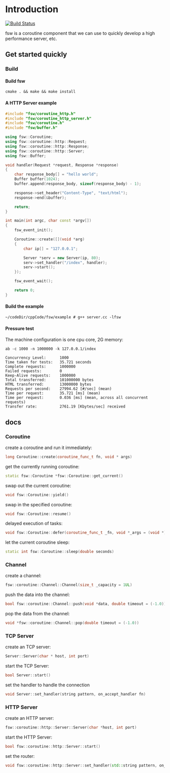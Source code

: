 # Introduction

[![Build Status](https://travis-ci.org/fswo/fsw.svg?branch=dev)](https://travis-ci.org/fswo/fsw)

fsw is a coroutine component that we can use to quickly develop a high performance server, etc.

## Get started quickly

### Build

#### Build fsw

```shell
cmake . && make && make install
```

#### A HTTP Server example

```cpp
#include "fsw/coroutine_http.h"
#include "fsw/coroutine_http_server.h"
#include "fsw/coroutine.h"
#include "fsw/buffer.h"

using fsw::Coroutine;
using fsw::coroutine::http::Request;
using fsw::coroutine::http::Response;
using fsw::coroutine::http::Server;
using fsw::Buffer;

void handler(Request *request, Response *response)
{
    char response_body[] = "hello world";
    Buffer buffer(1024);
    buffer.append(response_body, sizeof(response_body) - 1);

    response->set_header("Content-Type", "text/html");
    response->end(&buffer);

    return;
}

int main(int argc, char const *argv[])
{
    fsw_event_init();

    Coroutine::create([](void *arg)
    {
        char ip[] = "127.0.0.1";

        Server *serv = new Server(ip, 80);
        serv->set_handler("/index", handler);
        serv->start();
    });

    fsw_event_wait();

    return 0;
}
```

#### Build the example

```shell
~/codeDir/cppCode/fsw/example # g++ server.cc -lfsw
```

#### Pressure test

The machine configuration is one cpu core, 2G memory:

```shell
ab -c 1000 -n 1000000 -k 127.0.0.1/index

Concurrency Level:      1000
Time taken for tests:   35.721 seconds
Complete requests:      1000000
Failed requests:        0
Keep-Alive requests:    1000000
Total transferred:      101000000 bytes
HTML transferred:       13000000 bytes
Requests per second:    27994.62 [#/sec] (mean)
Time per request:       35.721 [ms] (mean)
Time per request:       0.036 [ms] (mean, across all concurrent requests)
Transfer rate:          2761.19 [Kbytes/sec] received
```

## docs

### Coroutine

create a coroutine and run it immediately:

```cpp
long Coroutine::create(coroutine_func_t fn, void * args)
```

get the currently running coroutine:

```cpp
static fsw::Coroutine *fsw::Coroutine::get_current()
```

swap out the current coroutine:

```cpp
void fsw::Coroutine::yield()
```

swap in the specified coroutine:

```cpp
void fsw::Coroutine::resume()
```

delayed execution of tasks:

```cpp
void fsw::Coroutine::defer(coroutine_func_t _fn, void *_args = (void *)nullptr)
```

let the current coroutine sleep:

```cpp
static int fsw::Coroutine::sleep(double seconds)
```

### Channel

create a channel:

```cpp
fsw::coroutine::Channel::Channel(size_t _capacity = 1UL)
```

push the data into the channel:

```cpp
bool fsw::coroutine::Channel::push(void *data, double timeout = (-1.0))
```

pop the data from the channel:

```cpp
void *fsw::coroutine::Channel::pop(double timeout = (-1.0))
```

### TCP Server

create an TCP server:

```cpp
Server::Server(char * host, int port)
```

start the TCP Server:

```cpp
bool Server::start()
```

set the handler to handle the connection

```cpp
void Server::set_handler(string pattern, on_accept_handler fn)
```

### HTTP Server

create an HTTP server:

```cpp
fsw::coroutine::http::Server::Server(char *host, int port)
```

start the HTTP Server:

```cpp
bool fsw::coroutine::http::Server::start()
```

set the router:

```cpp
void fsw::coroutine::http::Server::set_handler(std::string pattern, on_accept_handler fn)
```
